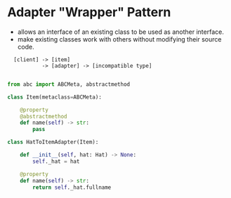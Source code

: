 
# Adapter "Wrapper" Pattern


- allows an interface of an existing class to be used as another interface.
- make existing classes work with others without modifying their source code.

```
  [client] -> [item]
           -> [adapter] -> [incompatible type]
```

```python

from abc import ABCMeta, abstractmethod

class Item(metaclass=ABCMeta):

    @property
    @abstractmethod
    def name(self) -> str:
        pass

class HatToItemAdapter(Item):

    def __init__(self, hat: Hat) -> None:
        self._hat = hat

    @property
    def name(self) -> str:
        return self._hat.fullname

```